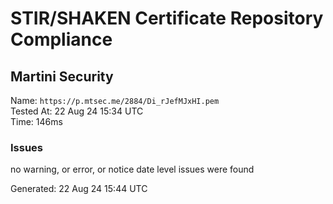 # STIR/SHAKEN Certificate Repository Compliance

## Martini Security

Name: `https://p.mtsec.me/2884/Di_rJefMJxHI.pem`\
Tested At: 22 Aug 24 15:34 UTC\
Time: 146ms

### Issues

no warning, or error, or notice date level issues were found

Generated: 22 Aug 24 15:44 UTC